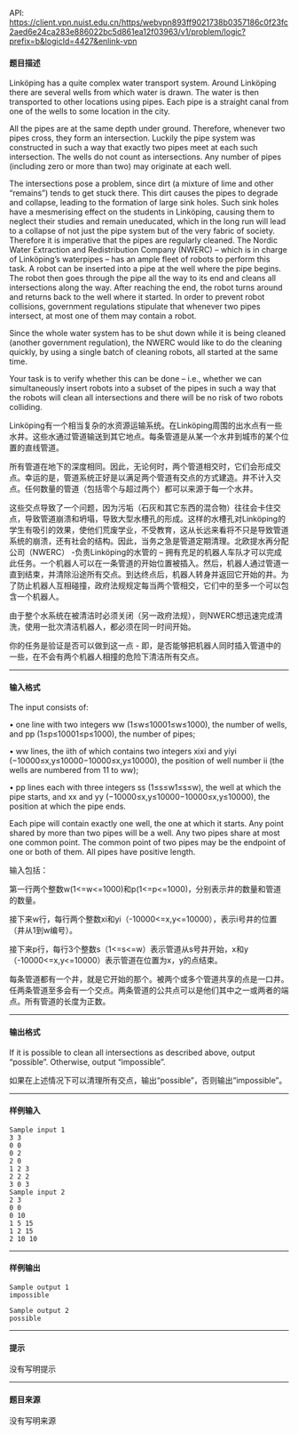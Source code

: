 API: https://client.vpn.nuist.edu.cn/https/webvpn893ff9021738b0357186c0f23fc2aed6e24ca283e886022bc5d861ea12f03963/v1/problem/logic?prefix=b&logicId=4427&enlink-vpn

#### 题目描述

Linköping has a quite complex water transport system. Around Linköping there are several wells from which water is drawn. The water is then transported to other locations using pipes. Each pipe is a straight canal from one of the wells to some location in the city.

All the pipes are at the same depth under ground. Therefore, whenever two pipes cross, they form an intersection. Luckily the pipe system was constructed in such a way that exactly two pipes meet at each such intersection. The wells do not count as intersections. Any number of pipes (including zero or more than two) may originate at each well.

The intersections pose a problem, since dirt (a mixture of lime and other “remains”) tends to get stuck there. This dirt causes the pipes to degrade and collapse, leading to the formation of large sink holes. Such sink holes have a mesmerising effect on the students in Linköping, causing them to neglect their studies and remain uneducated, which in the long run will lead to a collapse of not just the pipe system but of the very fabric of society. Therefore it is imperative that the pipes are regularly cleaned. The Nordic Water Extraction and Redistribution Company (NWERC) – which is in charge of Linköping’s waterpipes – has an ample fleet of robots to perform this task. A robot can be inserted into a pipe at the well where the pipe begins. The robot then goes through the pipe all the way to its end and cleans all intersections along the way. After reaching the end, the robot turns around and returns back to the well where it started. In order to prevent robot collisions, government regulations stipulate that whenever two pipes intersect, at most one of them may contain a robot.

Since the whole water system has to be shut down while it is being cleaned (another government regulation), the NWERC would like to do the cleaning quickly, by using a single batch of cleaning robots, all started at the same time.

Your task is to verify whether this can be done – i.e., whether we can simultaneously insert robots into a subset of the pipes in such a way that the robots will clean all intersections and there will be no risk of two robots colliding.

Linköping有一个相当复杂的水资源运输系统。在Linköping周围的出水点有一些水井。这些水通过管道输送到其它地点。每条管道是从某一个水井到城市的某个位置的直线管道。

所有管道在地下的深度相同。因此，无论何时，两个管道相交时，它们会形成交点。幸运的是，管道系统正好是以满足两个管道有交点的方式建造。井不计入交点。任何数量的管道（包括零个与超过两个）都可以来源于每一个水井。

这些交点导致了一个问题，因为污垢（石灰和其它东西的混合物）往往会卡住交点，导致管道崩溃和坍塌，导致大型水槽孔的形成。这样的水槽孔对Linköping的学生有吸引的效果，使他们荒废学业，不受教育，这从长远来看将不只是导致管道系统的崩溃，还有社会的结构。因此，当务之急是管道定期清理。北欧提水再分配公司（NWERC） -负责Linköping的水管的 – 拥有充足的机器人车队才可以完成此任务。一个机器人可以在一条管道的开始位置被插入。然后，机器人通过管道一直到结束，并清除沿途所有交点。到达终点后，机器人转身并返回它开始的井。为了防止机器人互相碰撞，政府法规规定每当两个管相交，它们中的至多一个可以包含一个机器人。

由于整个水系统在被清洁时必须关闭（另一政府法规），则NWERC想迅速完成清洗，使用一批次清洁机器人，都必须在同一时间开始。

你的任务是验证是否可以做到这一点 - 即，是否能够把机器人同时插入管道中的一些，在不会有两个机器人相撞的危险下清洁所有交点。

---

#### 输入格式

The input consists of:

•  one line with two integers ww (1≤w≤10001≤w≤1000), the number of wells, and pp (1≤p≤10001≤p≤1000), the number of pipes;

•  ww lines, the iith of which contains two integers xixi and yiyi (−10000≤x,y≤10000−10000≤x,y≤10000), the position of well number ii (the wells are numbered from 11 to ww);

•  pp lines each with three integers ss (1≤s≤w1≤s≤w), the well at which the pipe starts, and xx and yy (−10000≤x,y≤10000−10000≤x,y≤10000), the position at which the pipe ends.

Each pipe will contain exactly one well, the one at which it starts. Any point shared by more than two pipes will be a well. Any two pipes share at most one common point. The common point of two pipes may be the endpoint of one or both of them. All pipes have positive length.

输入包括：

第一行两个整数w(1<=w<=1000)和p(1<=p<=1000)，分别表示井的数量和管道的数量。

接下来w行，每行两个整数xi和yi（-10000<=x,y<=10000），表示i号井的位置（井从1到w编号）。

接下来p行，每行3个整数s（1<=s<=w）表示管道从s号井开始，x和y（-10000<=x,y<=10000）表示管道在位置为x，y的点结束。

每条管道都有一个井，就是它开始的那个。被两个或多个管道共享的点是一口井。任两条管道至多会有一个交点。两条管道的公共点可以是他们其中之一或两者的端点。所有管道的长度为正数。

---

#### 输出格式

If it is possible to clean all intersections as described above, output “possible”. Otherwise, output “impossible”.

如果在上述情况下可以清理所有交点，输出“possible”，否则输出“impossible”。

---

#### 样例输入
```
Sample input 1
3 3
0 0
0 2
2 0
1 2 3
2 2 2
3 0 3
Sample input 2
2 3
0 0
0 10
1 5 15
1 2 15
2 10 10
```

---

#### 样例输出
```
Sample output 1
impossible

Sample output 2
possible

```

---

#### 提示

没有写明提示

---

#### 题目来源

没有写明来源